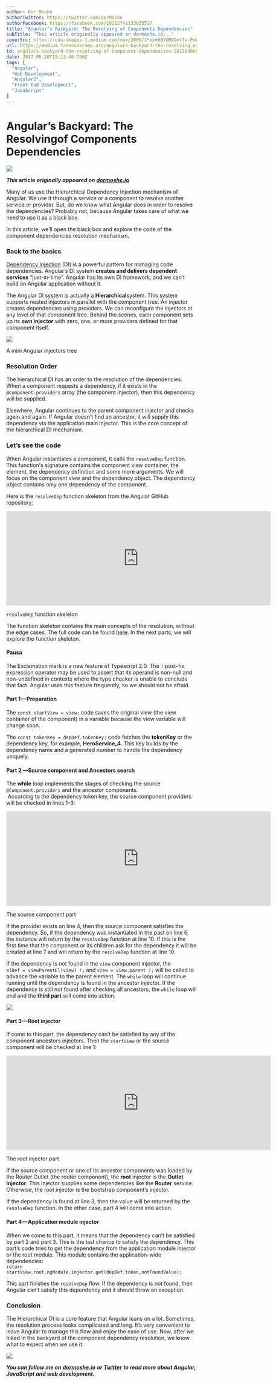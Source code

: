 ```yaml
---
author: Dor Moshe
authorTwitter: https://twitter.com/DorMoshe
authorFacebook: https://facebook.com/10212741133025517
title: "Angular’s Backyard: The Resolving of Components Dependencies"
subTitle: "This article originally appeared on dormoshe.io..."
coverSrc: https://cdn-images-1.medium.com/max/2000/1*xym6BYUMOQmtTv-Pmbs4mQ.jpeg
url: https://medium.freecodecamp.org/angulars-backyard-the-resolving-of-component-dependencies-2015b40e5bd1
id: angulars-backyard-the-resolving-of-component-dependencies-2015b40e5bd1
date: 2017-05-28T15:13:46.736Z
tags: [
  "Angular",
  "Web Development",
  "Angular2",
  "Front End Development",
  "JavaScript"
]
---
```

# Angular’s Backyard: The Resolvingof Components Dependencies







![](https://cdn-images-1.medium.com/max/2000/1*xym6BYUMOQmtTv-Pmbs4mQ.jpeg)







**_This_ article** **_originally appeared on_** [**_dormoshe.io_**](https://dormoshe.io/articles/angulars-backyard-the-resolving-of-components-dependencies-10)

Many of us use the Hierarchical Dependency Injection mechanism of Angular. We use it through a service or a component to resolve another service or provider. But, do we know what Angular does in order to resolve the dependencies? Probably not, because Angular takes care of what we need to use it as a black box.

In this article, we’ll open the black box and explore the code of the component dependencies resolution mechanism.

### Back to the basics

[Dependency Injection](https://blog.thoughtram.io/angular/2015/05/18/dependency-injection-in-angular-2.html) (DI) is a powerful pattern for managing code dependencies. Angular’s DI system **creates and delivers dependent services** “just-in-time”. Angular has its own DI framework, and we can’t build an Angular application without it.

The Angular DI system is actually a **Hierarchical**system. This system supports nested injectors in parallel with the component tree. An injector creates dependencies using providers. We can reconfigure the injectors at any level of that component tree. Behind the scenes, each component sets up its **own injector** with zero, one, or more providers defined for that component itself.



![](https://cdn-images-1.medium.com/max/1600/1*MFEIRh2SxIjlubhqwbhVow.png)

A mini Angular injectors tree



### Resolution Order

The hierarchical DI has an order to the resolution of the dependencies. When a component requests a dependency, if it exists in the `@Component.providers` array (the component injector), then this dependency will be supplied.

Elsewhere, Angular continues to the parent component injector and checks again and again. If Angular doesn’t find an ancestor, it will supply this dependency via the application main injector. This is the core concept of the hierarchical DI mechanism.

### Let’s see the code

When Angular instantiates a component, it calls the `resolveDep` function. This function's signature contains the component view container, the element, the dependency definition and some more arguments. We will focus on the component view and the dependency object. The dependency object contains only one dependency of the component.

Here is the `resolveDep` function skeleton from the Angular GitHub repository:





<iframe width="700" height="250" src="https://medium.freecodecamp.org/media/87b4b42e8dfccb3e15c0daf6dafc2a01?postId=2015b40e5bd1" data-media-id="87b4b42e8dfccb3e15c0daf6dafc2a01" data-thumbnail="https://i.embed.ly/1/image?url=https%3A%2F%2Favatars3.githubusercontent.com%2Fu%2F15105764%3Fv%3D3%26s%3D400&amp;key=4fce0568f2ce49e8b54624ef71a8a5bd" allowfullscreen="" frameborder="0"></iframe>



`resolveDep` function skeleton



The function skeleton contains the main concepts of the resolution, without the edge cases. The full code can be found [here](https://github.com/angular/angular/blob/master/packages/core/src/view/provider.ts#L343). In the next parts, we will explore the function skeleton.

#### Pausa

The Exclamation mark is a new feature of Typescript 2.0\. The `!` post-fix expression operator may be used to assert that its operand is non-null and non-undefined in contexts where the type checker is unable to conclude that fact. Angular uses this feature frequently, so we should not be afraid.

#### Part 1 — Preparation

The `const startView = view;` code saves the original view (the view container of the component) in a variable because the view variable will change soon.

The `const tokenKey = depDef.tokenKey;` code fetches the **tokenKey** or the dependency key, for example, **HeroService_4**. This key builds by the dependency name and a generated number to handle the dependency uniquely.

#### Part 2 —Source component and Ancestors search

The **while** loop implements the stages of checking the source `@Component.providers` and the ancestor components.  
 According to the dependency token key, the source component providers will be checked in lines 1–3:





<iframe width="700" height="250" src="https://medium.freecodecamp.org/media/1dabcf02c7c3f81180075984292d26de?postId=2015b40e5bd1" data-media-id="1dabcf02c7c3f81180075984292d26de" data-thumbnail="https://i.embed.ly/1/image?url=https%3A%2F%2Favatars3.githubusercontent.com%2Fu%2F15105764%3Fv%3D3%26s%3D400&amp;key=4fce0568f2ce49e8b54624ef71a8a5bd" allowfullscreen="" frameborder="0"></iframe>



The source component part



If the provider exists on line 4, then the source component satisfies the dependency. So, if the dependency was instantiated in the past on line 6, the instance will return by the `resolveDep` function at line 10\. If this is the first time that the component or its children ask for the dependency it will be created at line 7 and will return by the `resolveDep` function at line 10.

If the dependency is not found in the `view` component injector, the   
`elDef = viewParentEl(view) !;` and `view = view.parent !;` will be called to advance the variable to the parent element. The `while` loop will continue running until the dependency is found in the ancestor injector. If the dependency is still not found after checking all ancestors, the `while` loop will end and the **third part** will come into action.



![](https://cdn-images-1.medium.com/max/1600/1*V2ffKO6UpnymY99JXBSCEw.jpeg)



#### Part 3 — Root injector

If come to this part, the dependency can’t be satisfied by any of the component ancestors injectors. Then the `startView` or the source component will be checked at line 1:





<iframe width="700" height="250" src="https://medium.freecodecamp.org/media/d1b4b862e06af4136cb3a1b9657daff3?postId=2015b40e5bd1" data-media-id="d1b4b862e06af4136cb3a1b9657daff3" data-thumbnail="https://i.embed.ly/1/image?url=https%3A%2F%2Favatars3.githubusercontent.com%2Fu%2F15105764%3Fv%3D3%26s%3D400&amp;key=4fce0568f2ce49e8b54624ef71a8a5bd" allowfullscreen="" frameborder="0"></iframe>



The root injector part



If the source component or one of its ancestor components was loaded by the Router Outlet (the router component), the **root** injector is the **Outlet Injector**. This injector supplies some dependencies like the **Router** service. Otherwise, the root injector is the bootstrap component’s injector.

If the dependency is found at line 3, then the value will be returned by the `resolveDep` function. In the other case, part 4 will come into action.

#### Part 4 — Application module injector

When we come to this part, it means that the dependency can’t be satisfied by part 2 and part 3\. This is the last chance to satisfy the dependency. This part’s code tries to get the dependency from the application module injector or the root module. This module contains the application-wide dependencies:  
`return startView.root.ngModule.injector.get(depDef.token,notFoundValue);`

This part finishes the `resolveDep` flow. If the dependency is not found, then Angular can’t satisfy this dependency and it should throw an exception.

### Conclusion

The Hierarchical DI is a core feature that Angular leans on a lot. Sometimes, the resolution process looks complicated and long. It’s very convenient to leave Angular to manage this flow and enjoy the ease of use. Now, after we hiked in the backyard of the component dependency resolution, we know what to expect when we use it.



![](https://cdn-images-1.medium.com/max/1600/1*cA1Y2VmIvRnUJUvjUPNZ2A.png)



**_You can follow me on_** [**_dormoshe.io_**](https://www.dormoshe.io) **_or_** [**_Twitter_**](https://twitter.com/DorMoshe) **_to read more about Angular, JavaScript and web development._**








